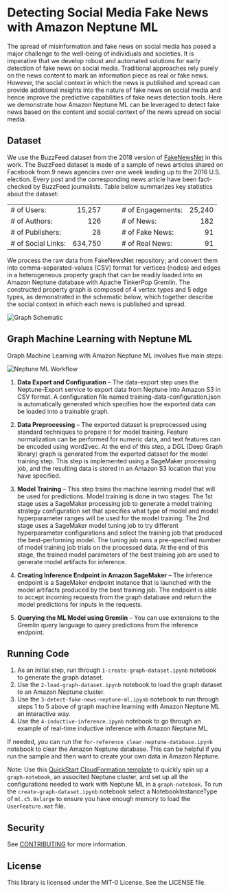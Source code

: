 # Detecting Social Media Fake News with Amazon Neptune ML

The spread of misinformation and fake news on social media has posed a major challenge to the well-being of individuals and societies. It is imperative that we develop robust and automated solutions for early detection of fake news on social media. Traditional approaches rely purely on the news content to mark an information piece as real or fake news. However, the social context in which the news is published and spread can provide additional insights into the nature of fake news on social media and hence improve the predictive capabilities of fake news detection tools.  Here we demonstrate how Amazon Neptune ML can be leveraged to detect fake news based on the content and social context of the news spread on social media.

## Dataset

We use the BuzzFeed dataset from the 2018 version of [FakeNewsNet](https://github.com/KaiDMML/FakeNewsNet) in this work. The BuzzFeed dataset is made of a sample of news articles shared on Facebook from 9 news agencies over one week leading up to the 2016 U.S. election. Every post and the corresponding news article have been fact-checked by BuzzFeed journalists. Table below summarizes key statistics about the dataset:

|                    |         |   |   |                   |        |
|--------------------|--------:|---|---|-------------------|-------:|
| # of Users:        |  15,257 |   |   | # of Engagements: | 25,240 |
| # of Authors:      |     126 |   |   | # of News:        |    182 |
| # of Publishers:   |      28 |   |   | # of Fake News:   |     91 |
| # of Social Links: | 634,750 |   |   | # of Real News:   |     91 |

We process the raw data from FakeNewsNet repository; and convert them into comma-separated-values (CSV) format for vertices (nodes) and edges in a heterogeneous property graph that can be readily loaded into an Amazon Neptune database with Apache TinkerPop Gremlin. The constructed property graph is composed of 4 vertex types and 5 edge types, as demonstrated in the schematic below, which together describe the social context in which each news is published and spread. 

![Graph Schematic](img/graph-schematic.png)

## Graph Machine Learning with Neptune ML

Graph Machine Learning with Amazon Neptune ML involves five main steps:

![Neptune ML Workflow](img/neptune-ML-workflow.png)

1. **Data Export and Configuration** – The data-export step uses the Neptune-Export service to export data from Neptune into Amazon S3 in CSV format. A configuration file named training-data-configuration.json is automatically generated which specifies how the exported data can be loaded into a trainable graph.

2. **Data Preprocessing** – The exported dataset is preprocessed using standard techniques to prepare it for model training. Feature normalization can be performed for numeric data, and text features can be encoded using word2vec. At the end of this step, a DGL (Deep Graph library) graph is generated from the exported dataset for the model training step. This step is implemented using a SageMaker processing job, and the resulting data is stored in an Amazon S3 location that you have specified.

3. **Model Training** – This step trains the machine learning model that will be used for predictions. Model training is done in two stages: The 1st stage uses a SageMaker processing job to generate a model training strategy configuration set that specifies what type of model and model hyperparameter ranges will be used for the model training. The 2nd stage uses a SageMaker model tuning job to try different hyperparameter configurations and select the training job that produced the best-performing model. The tuning job runs a pre-specified number of model training job trials on the processed data. At the end of this stage, the trained model parameters of the best training job are used to generate model artifacts for inference.

4. **Creating Inference Endpoint in Amazon SageMaker** – The inference endpoint is a SageMaker endpoint instance that is launched with the model artifacts produced by the best training job. The endpoint is able to accept incoming requests from the graph database and return the model predictions for inputs in the requests. 

5. **Querying the ML Model using Gremlin** – You can use extensions to the Gremlin query language to query predictions from the inference endpoint.

## Running Code
1. As an initial step, run through `1-create-graph-dataset.ipynb` notebook to generate the graph dataset.
2. Use the `2-load-graph-dataset.ipynb` notebook to load the graph dataset to an Amazon Neptune cluster.
3. Use the `3-detect-fake-news-neptune-ml.ipynb` notebook to run through steps 1 to 5 above of graph machine learning with Amazon Neptune ML an interactive way.
4. Use the `4-inductive-inference.ipynb` notebook to go through an example of real-time inductive inference with Amazon Neptune ML.

If needed, you can run the `for-reference_clear-neptune-database.ipynb` notebook to clear the Amazon Neptune database. This can be helpful if you run the sample and then want to create your own data in Amazon Neptune. 

Note: Use this [QuickStart CloudFormation template](https://docs.aws.amazon.com/neptune/latest/userguide/machine-learning-quick-start.html) to quickly spin up a `graph-notebook`, an associted Neptune cluster, and set up all the configurations needed to work with Neptune ML in a `graph-notebook`. To run the `create-graph-dataset.ipynb` notebook select a NotebookInstanceType of `ml.c5.9xlarge` to ensure you have enough memory to load the `UserFeature.mat` file.

## Security

See [CONTRIBUTING](CONTRIBUTING.md#security-issue-notifications) for more information.

## License

This library is licensed under the MIT-0 License. See the LICENSE file.

